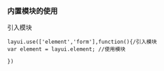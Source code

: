 ### 内置模块的使用

引入模块

```
layui.use(['element','form'],function(){/引入模块
var element = layui.element; //使用模块

})

```




